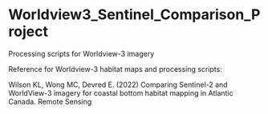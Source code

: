 # Worldview3_Sentinel_Comparison_Project

Processing scripts for Worldview-3 imagery

Reference for Worldview-3 habitat maps and processing scripts:

Wilson KL, Wong MC, Devred E. (2022) Comparing Sentinel-2 and WorldView-3 imagery for coastal bottom habitat mapping in Atlantic Canada. Remote Sensing

